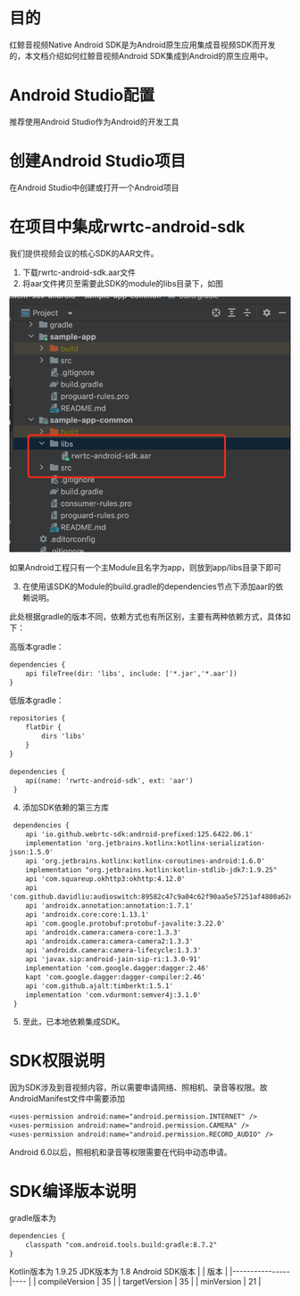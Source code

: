 # 目的

红鲸音视频Native Android SDK是为Android原生应用集成音视频SDK而开发的，本文档介绍如何红鲸音视频Android SDK集成到Android的原生应用中。

# Android Studio配置
推荐使用Android Studio作为Android的开发工具

# 创建Android Studio项目
在Android Studio中创建或打开一个Android项目

# 在项目中集成rwrtc-android-sdk
我们提供视频会议的核心SDK的AAR文件。

1. 下载rwrtc-android-sdk.aar文件
2. 将aar文件拷贝至需要此SDK的module的libs目录下，如图

![拷贝至libs目录下](/figure/libs.png)

如果Android工程只有一个主Module且名字为app，则放到app/libs目录下即可

3. 在使用该SDK的Module的build.gradle的dependencies节点下添加aar的依赖说明。

此处根据gradle的版本不同，依赖方式也有所区别，主要有两种依赖方式，具体如下：

高版本gradle：
```
dependencies {
    api fileTree(dir: 'libs', include: ['*.jar','*.aar'])
} 
```
低版本gradle：
```
repositories {
    flatDir {
        dirs 'libs' 
    }
}

dependencies {
    api(name: 'rwrtc-android-sdk', ext: 'aar')
 } 
```
4. 添加SDK依赖的第三方库
```
 dependencies {
    api 'io.github.webrtc-sdk:android-prefixed:125.6422.06.1'
    implementation 'org.jetbrains.kotlinx:kotlinx-serialization-json:1.5.0'
    api 'org.jetbrains.kotlinx:kotlinx-coroutines-android:1.6.0'
    implementation "org.jetbrains.kotlin:kotlin-stdlib-jdk7:1.9.25"
    api 'com.squareup.okhttp3:okhttp:4.12.0'
    api 'com.github.davidliu:audioswitch:89582c47c9a04c62f90aa5e57251af4800a62c9a'
    api 'androidx.annotation:annotation:1.7.1'
    api 'androidx.core:core:1.13.1'
    api 'com.google.protobuf:protobuf-javalite:3.22.0'
    api 'androidx.camera:camera-core:1.3.3'
    api 'androidx.camera:camera-camera2:1.3.3'
    api 'androidx.camera:camera-lifecycle:1.3.3'
    api 'javax.sip:android-jain-sip-ri:1.3.0-91'
    implementation 'com.google.dagger:dagger:2.46'
    kapt 'com.google.dagger:dagger-compiler:2.46'
    api 'com.github.ajalt:timberkt:1.5.1'
    implementation 'com.vdurmont:semver4j:3.1.0'
 } 
```
5. 至此，已本地依赖集成SDK。

# SDK权限说明

因为SDK涉及到音视频内容，所以需要申请网络、照相机、录音等权限。故AndroidManifest文件中需要添加
```
<uses-permission android:name="android.permission.INTERNET" />
<uses-permission android:name="android.permission.CAMERA" />
<uses-permission android:name="android.permission.RECORD_AUDIO" />
```
Android 6.0以后，照相机和录音等权限需要在代码中动态申请。

# SDK编译版本说明

gradle版本为
```
dependencies {
    classpath "com.android.tools.build:gradle:8.7.2"
}
```
Kotlin版本为 1.9.25
JDK版本为 1.8
Android SDK版本
|                | 版本 |
|----------------|---- |
| compileVersion | 35 |
| targetVersion  | 35 |
| minVersion     | 21 |
